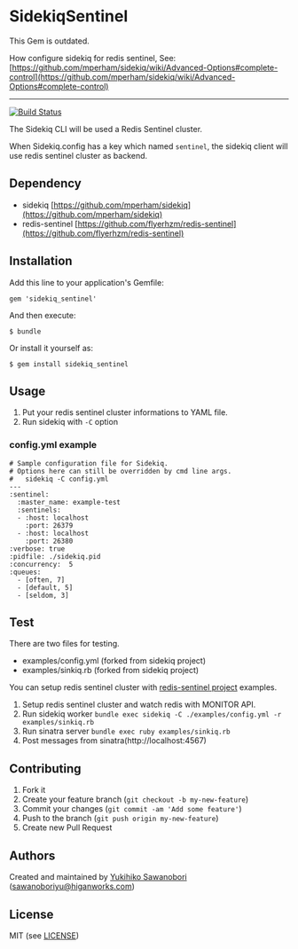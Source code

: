 # SidekiqSentinel

This Gem is outdated.

How configure sidekiq for redis sentinel, See: [https://github.com/mperham/sidekiq/wiki/Advanced-Options#complete-control](https://github.com/mperham/sidekiq/wiki/Advanced-Options#complete-control)


-----

[![Build Status](https://travis-ci.org/giraffi/sidekiq_sentinel.png?branch=master)](https://travis-ci.org/giraffi/sidekiq_sentinel)

The Sidekiq CLI will be used a Redis Sentinel cluster.

When Sidekiq.config has a key which named `sentinel`,  the sidekiq client will use redis sentinel cluster as backend.

## Dependency

- sidekiq [https://github.com/mperham/sidekiq](https://github.com/mperham/sidekiq)
- redis-sentinel [https://github.com/flyerhzm/redis-sentinel](https://github.com/flyerhzm/redis-sentinel)

## Installation

Add this line to your application's Gemfile:

    gem 'sidekiq_sentinel'

And then execute:

    $ bundle

Or install it yourself as:

    $ gem install sidekiq_sentinel

## Usage

1. Put your redis sentinel cluster informations to YAML file.
2. Run sidekiq with `-C` option

### config.yml example

```
# Sample configuration file for Sidekiq.
# Options here can still be overridden by cmd line args.
#   sidekiq -C config.yml
---
:sentinel:
  :master_name: example-test
  :sentinels:
  - :host: localhost
    :port: 26379
  - :host: localhost
    :port: 26380
:verbose: true
:pidfile: ./sidekiq.pid
:concurrency:  5
:queues:
  - [often, 7]
  - [default, 5]
  - [seldom, 3]
```

## Test

There are two files for testing.

- examples/config.yml (forked from sidekiq project)
- examples/sinkiq.rb (forked from sidekiq project)

You can setup redis sentinel cluster with [redis-sentinel project](https://github.com/flyerhzm/redis-sentinel) examples.

1. Setup redis sentinel cluster and watch redis with MONITOR API.
2. Run sidekiq worker `bundle exec sidekiq -C ./examples/config.yml -r examples/sinkiq.rb`
3. Run sinatra server `bundle exec ruby examples/sinkiq.rb`
4. Post messages from sinatra(http://localhost:4567)


## Contributing

1. Fork it
2. Create your feature branch (`git checkout -b my-new-feature`)
3. Commit your changes (`git commit -am 'Add some feature'`)
4. Push to the branch (`git push origin my-new-feature`)
5. Create new Pull Request

## <a name="authors"></a> Authors

Created and maintained by [Yukihiko Sawanobori][author] (<sawanoboriyu@higanworks.com>)

## <a name="license"></a> License

MIT (see [LICENSE][license])


[author]:           https://github.com/sawanoboly
[license]:          https://github.com/giraffi/sidekiq_sentinel/blob/master/LICENSE.txt

